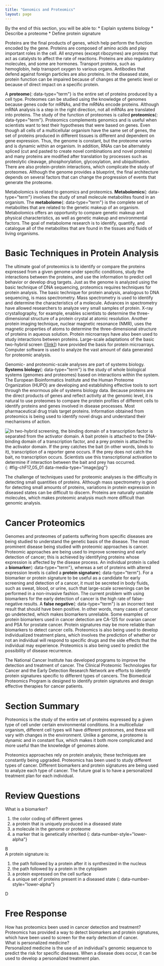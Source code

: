 ```yaml
---
title: "Genomics and Proteomics"
layout: page
---
```



<div data-type="abstract" markdown="1">
By the end of this section, you will be able to:
* Explain systems biology
* Describe a proteome
* Define protein signature

</div>

Proteins are the final products of genes, which help perform the function encoded by the gene. Proteins are composed of amino acids and play important roles in the cell. All enzymes (except ribozymes) are proteins that act as catalysts to affect the rate of reactions. Proteins are also regulatory molecules, and some are hormones. Transport proteins, such as hemoglobin, help transport oxygen to various organs. Antibodies that defend against foreign particles are also proteins. In the diseased state, protein function can be impaired because of changes at the genetic level or because of direct impact on a specific protein.

A **proteome**{: data-type="term"} is the entire set of proteins produced by a cell type. Proteomes can be studied using the knowledge of genomes because genes code for mRNAs, and the mRNAs encode proteins. Although mRNA analysis is a step in the right direction, not all mRNAs are translated into proteins. The study of the function of proteomes is called **proteomics**{: data-type="term"}. Proteomics complements genomics and is useful when scientists want to test their hypotheses that were based on genes. Even though all cells of a multicellular organism have the same set of genes, the set of proteins produced in different tissues is different and dependent on gene expression. Thus, the genome is constant, but the proteome varies and is dynamic within an organism. In addition, RNAs can be alternately spliced (cut and pasted to create novel combinations and novel proteins) and many proteins are modified after translation by processes such as proteolytic cleavage, phosphorylation, glycosylation, and ubiquitination. There are also protein-protein interactions, which complicate the study of proteomes. Although the genome provides a blueprint, the final architecture depends on several factors that can change the progression of events that generate the proteome.

Metabolomics is related to genomics and proteomics. **Metabolomics**{: data-type="term"} involves the study of small molecule metabolites found in an organism. The **metabolome**{: data-type="term"} is the complete set of metabolites that are related to the genetic makeup of an organism. Metabolomics offers an opportunity to compare genetic makeup and physical characteristics, as well as genetic makeup and environmental factors. The goal of metabolome research is to identify, quantify, and catalogue all of the metabolites that are found in the tissues and fluids of living organisms.

# Basic Techniques in Protein Analysis

The ultimate goal of proteomics is to identify or compare the proteins expressed from a given genome under specific conditions, study the interactions between the proteins, and use the information to predict cell behavior or develop drug targets. Just as the genome is analyzed using the basic technique of DNA sequencing, proteomics requires techniques for protein analysis. The basic technique for protein analysis, analogous to DNA sequencing, is mass spectrometry. Mass spectrometry is used to identify and determine the characteristics of a molecule. Advances in spectrometry have allowed researchers to analyze very small samples of protein. X-ray crystallography, for example, enables scientists to determine the three-dimensional structure of a protein crystal at atomic resolution. Another protein imaging technique, nuclear magnetic resonance (NMR), uses the magnetic properties of atoms to determine the three-dimensional structure of proteins in aqueous solution. Protein microarrays have also been used to study interactions between proteins. Large-scale adaptations of the basic two-hybrid screen ([\[link\]](#fig-chF17_05_01)) have provided the basis for protein microarrays. Computer software is used to analyze the vast amount of data generated for proteomic analysis.

Genomic- and proteomic-scale analyses are part of systems biology. **Systems biology**{: data-type="term"} is the study of whole biological systems (genomes and proteomes) based on interactions within the system. The European Bioinformatics Institute and the Human Proteome Organization (HUPO) are developing and establishing effective tools to sort through the enormous pile of systems biology data. Because proteins are the direct products of genes and reflect activity at the genomic level, it is natural to use proteomes to compare the protein profiles of different cells to identify proteins and genes involved in disease processes. Most pharmaceutical drug trials target proteins. Information obtained from proteomics is being used to identify novel drugs and understand their mechanisms of action.

 ![In two-hybrid screening, the binding domain of a transcription factor is separated from the activator domain. A bait protein is attached to the DNA-binding domain of a transcription factor, and a prey protein is attached to the activator domain. If the prey catches the bait (in other words, binds to it), transcription of a reporter gene occurs. If the prey does not catch the bait, no transcription occurs. Scientists use this transcriptional activation to determine if interaction between the bait and prey has occurred.](../resources/Figure_17_05_01.jpg "Two-hybrid screening is used to determine whether two proteins interact. In this method, a transcription factor is split into a DNA-binding domain (BD) and an activator domain (AD). The binding domain is able to bind the promoter in the absence of the activator domain, but it does not turn on transcription. A protein called the bait is attached to the BD, and a protein called the prey is attached to the AD. Transcription occurs only if the prey &#x201C;catches&#x201D; the bait."){: #fig-chF17_05_01 data-media-type="image/jpg"}

The challenge of techniques used for proteomic analyses is the difficulty in detecting small quantities of proteins. Although mass spectrometry is good for detecting small amounts of proteins, variations in protein expression in diseased states can be difficult to discern. Proteins are naturally unstable molecules, which makes proteomic analysis much more difficult than genomic analysis.

# Cancer Proteomics

Genomes and proteomes of patients suffering from specific diseases are being studied to understand the genetic basis of the disease. The most prominent disease being studied with proteomic approaches is cancer. Proteomic approaches are being used to improve screening and early detection of cancer; this is achieved by identifying proteins whose expression is affected by the disease process. An individual protein is called a **biomarker**{: data-type="term"}, whereas a set of proteins with altered expression levels is called a **protein signature**{: data-type="term"}. For a biomarker or protein signature to be useful as a candidate for early screening and detection of a cancer, it must be secreted in body fluids, such as sweat, blood, or urine, such that large-scale screenings can be performed in a non-invasive fashion. The current problem with using biomarkers for the early detection of cancer is the high rate of false-negative results. A **false negative**{: data-type="term"} is an incorrect test result that should have been positive. In other words, many cases of cancer go undetected, which makes biomarkers unreliable. Some examples of protein biomarkers used in cancer detection are CA-125 for ovarian cancer and PSA for prostate cancer. Protein signatures may be more reliable than biomarkers to detect cancer cells. Proteomics is also being used to develop individualized treatment plans, which involves the prediction of whether or not an individual will respond to specific drugs and the side effects that the individual may experience. Proteomics is also being used to predict the possibility of disease recurrence.

The National Cancer Institute has developed programs to improve the detection and treatment of cancer. The Clinical Proteomic Technologies for Cancer and the Early Detection Research Network are efforts to identify protein signatures specific to different types of cancers. The Biomedical Proteomics Program is designed to identify protein signatures and design effective therapies for cancer patients.

# Section Summary

Proteomics is the study of the entire set of proteins expressed by a given type of cell under certain environmental conditions. In a multicellular organism, different cell types will have different proteomes, and these will vary with changes in the environment. Unlike a genome, a proteome is dynamic and in constant flux, which makes it both more complicated and more useful than the knowledge of genomes alone.

Proteomics approaches rely on protein analysis; these techniques are constantly being upgraded. Proteomics has been used to study different types of cancer. Different biomarkers and protein signatures are being used to analyze each type of cancer. The future goal is to have a personalized treatment plan for each individual.

# Review Questions

<div data-type="exercise">
<div data-type="problem" markdown="1">
What is a biomarker?

1.  the color coding of different genes
2.  a protein that is uniquely produced in a diseased state
3.  a molecule in the genome or proteome
4.  a marker that is genetically inherited
{: data-number-style="lower-alpha"}

</div>
<div data-type="solution" markdown="1">
B

</div>
</div>

<div data-type="exercise">
<div data-type="problem" markdown="1">
A protein signature is:

1.  the path followed by a protein after it is synthesized in the nucleus
2.  the path followed by a protein in the cytoplasm
3.  a protein expressed on the cell surface
4.  a unique set of proteins present in a diseased state
{: data-number-style="lower-alpha"}

</div>
<div data-type="solution" markdown="1">
D

</div>
</div>

# Free Response

<div data-type="exercise">
<div data-type="problem" markdown="1">
How has proteomics been used in cancer detection and treatment?

</div>
<div data-type="solution" markdown="1">
Proteomics has provided a way to detect biomarkers and protein signatures, which have been used to screen for the early detection of cancer.

</div>
</div>

<div data-type="exercise">
<div data-type="problem" markdown="1">
What is personalized medicine?

</div>
<div data-type="solution" markdown="1">
Personalized medicine is the use of an individual's genomic sequence to predict the risk for specific diseases. When a disease does occur, it can be used to develop a personalized treatment plan.

</div>
</div>

